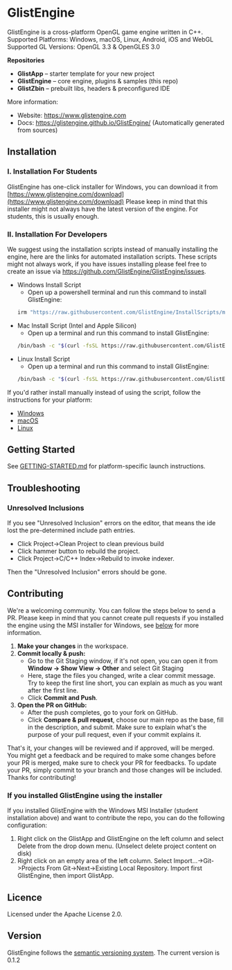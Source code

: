 # GlistEngine

GlistEngine is a cross-platform OpenGL game engine written in C++.
Supported Platforms: Windows, macOS, Linux, Android, iOS and WebGL
Supported GL Versions: OpenGL 3.3 & OpenGLES 3.0

**Repositories**  
- **GlistApp** – starter template for your new project  
- **GlistEngine** – core engine, plugins & samples (this repo)  
- **GlistZbin** – prebuilt libs, headers & preconfigured IDE  


More information:  
- Website: https://www.glistengine.com  
- Docs: https://glistengine.github.io/GlistEngine/ (Automatically generated from sources)

## Installation

### I. Installation For Students

GlistEngine has one-click installer for Windows, you can download it from [https://www.glistengine.com/download](https://www.glistengine.com/download)
Please keep in mind that this installer might not always have the latest version of the engine. For students, this is usually enough.

### II. Installation For Developers

We suggest using the installation scripts instead of manually installing the engine, here are the links for automated installation scripts.
These scripts might not always work, if you have issues installing please feel free to create an issue via https://github.com/GlistEngine/GlistEngine/issues.

- Windows Install Script
    - Open up a powershell terminal and run this command to install GlistEngine:
    ```bash
    irm "https://raw.githubusercontent.com/GlistEngine/InstallScripts/main/scripts/windows/install-glist.ps1" | iex
    ```
- Mac Install Script (Intel and Apple Silicon)
    - Open up a terminal and run this command to install GlistEngine:
    ```bash
    /bin/bash -c "$(curl -fsSL https://raw.githubusercontent.com/GlistEngine/InstallScripts/main/scripts/macos/install-glist.sh)"
    ```
- Linux Install Script
    - Open up a terminal and run this command to install GlistEngine:
    ```bash
    /bin/bash -c "$(curl -fsSL https://raw.githubusercontent.com/GlistEngine/InstallScripts/main/scripts/linux/install-glist.sh)"
    ```

If you'd rather install manually instead of using the script, follow the instructions for your platform:
 - [Windows](./INSTALLATION-WIN.md)
 - [macOS](./INSTALLATION-MACOS.md)
 - [Linux](./INSTALLATION-LINUX.md)

## Getting Started
See [GETTING-STARTED.md](./GETTING-STARTED.md) for platform-specific launch instructions.

## Troubleshooting

### Unresolved Inclusions

If you see "Unresolved Inclusion" errors on the editor, that means the ide lost the pre-determined include path entries.

- Click Project->Clean Project to clean previous build
- Click hammer button to rebuild the project.
- Click Project->C/C++ Index->Rebuild to invoke indexer.

Then the "Unresolved Inclusion" errors should be gone.


## Contributing

We're a welcoming community. You can follow the steps below to send a PR. Please keep in mind that you cannot create pull requests if you installed the engine using the MSI installer for Windows, see [below](#if-you-installed-glistengine-using-the-installer) for more information.

1. **Make your changes** in the workspace.  
2. **Commit locally & push:**  
   - Go to the Git Staging window, if it's not open, you can open it from **Window -> Show View -> Other** and select Git Staging  
   - Here, stage the files you changed, write a clear commit message. Try to keep the first line short, you can explain as much as you want after the first line.  
   - Click **Commit and Push**.  
3. **Open the PR on GitHub:**  
   - After the push completes, go to your fork on GitHub.  
   - Click **Compare & pull request**, choose our main repo as the base, fill in the description, and submit. Make sure to explain what's the purpose of your pull request, even if your commit explains it.

That's it, your changes will be reviewed and if approved, will be merged. You might get a feedback and be required to make some changes before your PR is merged, make sure to check your PR for feedbacks. To update your PR, simply commit to your branch and those changes will be included. Thanks for contributing!  

### If you installed GlistEngine using the installer

If you installed GlistEngine with the Windows MSI Installer (student installation above) and want to contribute the repo, you can do the following configuration:

1. Right click on the GlistApp and GlistEngine on the left column and select Delete from the drop down menu. (Unselect delete project content on disk)
2. Right click on an empty area of the left column. Select Import...->Git->Projects From Git->Next->Existing Local Repository. Import first GlistEngine, then import GlistApp.


## Licence

Licensed under the Apache License 2.0.


## Version

GlistEngine follows the [semantic versioning system](https://semver.org/). The current version is 0.1.2
